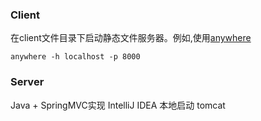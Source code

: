 ### Client
在client文件目录下启动静态文件服务器。例如,使用[anywhere](https://github.com/JacksonTian/anywhere)

```
anywhere -h localhost -p 8000
```


### Server
Java + SpringMVC实现
IntelliJ IDEA 本地启动 tomcat
